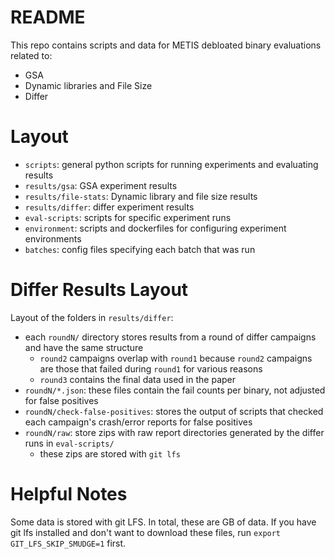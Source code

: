 # README
This repo contains scripts and data for METIS debloated binary evaluations related to:
- GSA
- Dynamic libraries and File Size
- Differ

# Layout
- `scripts`: general python scripts for running experiments and evaluating results
- `results/gsa`: GSA experiment results
- `results/file-stats`: Dynamic library and file size results
- `results/differ`: differ experiment results
- `eval-scripts`: scripts for specific experiment runs
- `environment`: scripts and dockerfiles for configuring experiment environments
- `batches`: config files specifying each batch that was run

# Differ Results Layout
Layout of the folders in `results/differ`:
- each `roundN/` directory stores results from a round of differ campaigns and have the same structure
    - `round2` campaigns overlap with `round1` because `round2` campaigns are those that failed during `round1` for various reasons
    - `round3` contains the final data used in the paper
- `roundN/*.json`: these files contain the fail counts per binary, not adjusted for false positives
- `roundN/check-false-positives`: stores the output of scripts that checked each campaign's crash/error reports for false positives
- `roundN/raw`: store zips with raw report directories generated by the differ runs in `eval-scripts/`
    - these zips are stored with `git lfs`

# Helpful Notes
Some data is stored with git LFS. In total, these are GB of data. If you have git lfs installed and don't want to download these files,
run `export GIT_LFS_SKIP_SMUDGE=1` first.

